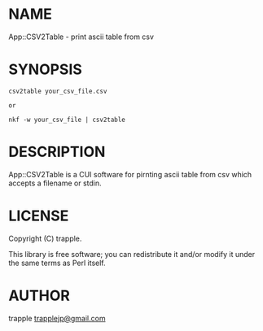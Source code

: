 # NAME

App::CSV2Table - print ascii table from csv 

# SYNOPSIS

    csv2table your_csv_file.csv

    or

    nkf -w your_csv_file | csv2table


# DESCRIPTION

App::CSV2Table is a CUI software for pirnting ascii table from csv
which accepts a filename or stdin.

# LICENSE

Copyright (C) trapple.

This library is free software; you can redistribute it and/or modify
it under the same terms as Perl itself.

# AUTHOR

trapple <trapplejp@gmail.com>
